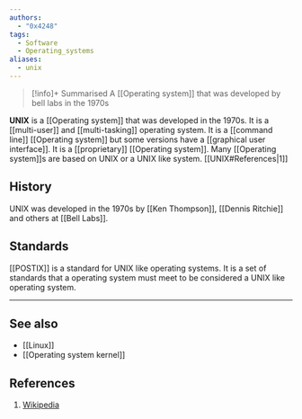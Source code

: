 ```yaml
---
authors: 
  - "0x4248"
tags:
  - Software
  - Operating_systems
aliases:
  - unix
---
```

> [!info]+ Summarised
> A [[Operating system]] that was developed by bell labs in the 1970s

**UNIX** is a [[Operating system]] that was developed in the 1970s. It is a [[multi-user]] and [[multi-tasking]] operating system. It is a [[command line]] [[Operating system]] but some versions have a [[graphical user interface]]. It is a [[proprietary]] [[Operating system]]. Many [[Operating system]]s are based on UNIX or a UNIX like system. [[UNIX#References|1]]

## History
UNIX was developed in the 1970s by [[Ken Thompson]], [[Dennis Ritchie]] and others at [[Bell Labs]].

## Standards
[[POSTIX]] is a standard for UNIX like operating systems. It is a set of standards that a operating system must meet to be considered a UNIX like operating system.

___
## See also
- [[Linux]]
- [[Operating system kernel]]

## References
1. [Wikipedia](https://en.wikipedia.org/wiki/Unix)